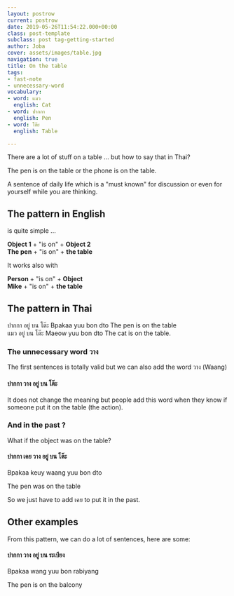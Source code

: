 ```yaml
---
layout: postrow
current: postrow
date: 2019-05-26T11:54:22.000+00:00
class: post-template
subclass: post tag-getting-started
author: Joba
cover: assets/images/table.jpg
navigation: true
title: On the table
tags:
- fast-note
- unnecessary-word
vocabulary:
- word: แมว
  english: Cat
- word: ปากกา
  english: Pen
- word: โต๊ะ
  english: Table

---
```

There are a lot of stuff on a table ... but how to say that in Thai? 

The pen is on the table or the phone is on the table. 

A sentence of daily life which is a "must known" for discussion or even for yourself while you are thinking. 

## The pattern in English

is quite simple ... 

**Object 1** + "is on" + **Object 2  
The pen** + "is on" + **the table**

It works also with 

**Person** + "is on" + **Object  
Mike** + "is on" + **the table** 

## The pattern in Thai

<div class="list-card-thai">
    <div class="post-card-in-post">
            <div class="post-card-content post-card-content-thai">
                <span>ปากกา อยู่ บน โต๊ะ</span>
                <span>Bpakaa yuu bon dto</span>
                <span>The pen is on the table</span>
            </div>
    </div>
    <div class="post-card-in-post">
        <div class="post-card-content post-card-content-thai">
            <span>แมว อยู่ บน โต๊ะ</span>
            <span>Maeow yuu bon dto</span>
            <span>The cat is on the table. </span>
        </div>
    </div>
</div>



### The unnecessary word วาง

The first sentences is totally valid but we can also add the word วาง (Waang)

#### ปากกา วาง อยู่ บน โต๊ะ

It does not change the meaning but people add this word when they know if someone put it on the table (the action).

### And in the past ? 

What if the object was on the table? 

#### ปากกา เคย วาง อยู่ บน โต๊ะ

Bpakaa keuy waang yuu bon dto

The pen was on the table

So we just have to add เคย to put it in the past.

## Other examples

From this pattern, we can do a lot of sentences, here are some:

#### ปากกา วาง อยู่ บน ระเบียง

Bpakaa wang yuu bon rabiyang

The pen is on the balcony